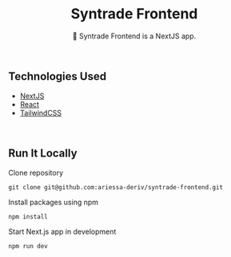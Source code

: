 <h1 align="center">Syntrade Frontend</h1>

<p align="center">  
🌼 Syntrade Frontend is a NextJS app</a>.
</p>
</br>

## Technologies Used

- [NextJS](https://nextjs.org/)
- [React](https://reactjs.org/)
- [TailwindCSS](https://tailwindcss.com/)

</br>

## Run It Locally

Clone repository

```
git clone git@github.com:ariessa-deriv/syntrade-frontend.git
```

Install packages using npm

```
npm install
```

Start Next.js app in development

```
npm run dev
```

</br>
